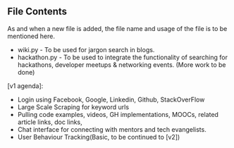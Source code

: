 ## File Contents

As and when a new file is added, the file name and usage of the file is to be mentioned here.

- wiki.py - To be used for jargon search in blogs.
- hackathon.py - To be used to integrate the functionality of searching for hackathons, developer meetups & networking events. (More work to be done)

[v1 agenda]:

- Login using Facebook, Google, Linkedin, Github, StackOverFlow
- Large Scale Scraping for keyword urls
- Pulling code examples, videos, GH implementations, MOOCs, related article links, doc links, 
- Chat interface for connecting with mentors and tech evangelists.
- User Behaviour Tracking(Basic, to be continued to [v2])


